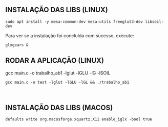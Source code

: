 ## INSTALAÇÃO DAS LIBS (LINUX)

```
sudo apt install -y mesa-common-dev mesa-utils freeglut3-dev libsoil-dev
```

Para ver se a instalação foi concluída com sucesso, execute:

```
glxgears &
```

## RODAR A APLICAÇÃO (LINUX)
 gcc main.c -o trabalho_ab1 -lglut -lGLU -lG -lSOIL
 
```
gcc main.c -o test -lglut -lGLU -lGL && ./trabalho_ab1
```

<br>

## INSTALAÇÃO DAS LIBS (MACOS)

```
defaults write org.macosforge.xquartz.X11 enable_iglx -bool true
```
